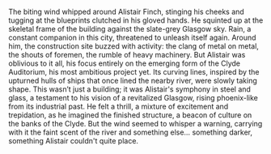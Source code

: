 The biting wind whipped around Alistair Finch, stinging his cheeks and tugging at the blueprints clutched in his gloved hands.  He squinted up at the skeletal frame of the building against the slate-grey Glasgow sky.  Rain, a constant companion in this city, threatened to unleash itself again.  Around him, the construction site buzzed with activity: the clang of metal on metal, the shouts of foremen, the rumble of heavy machinery.  But Alistair was oblivious to it all, his focus entirely on the emerging form of the Clyde Auditorium, his most ambitious project yet. Its curving lines, inspired by the upturned hulls of ships that once lined the nearby river, were slowly taking shape. This wasn’t just a building; it was Alistair's symphony in steel and glass, a testament to his vision of a revitalized Glasgow, rising phoenix-like from its industrial past.  He felt a thrill, a mixture of excitement and trepidation, as he imagined the finished structure, a beacon of culture on the banks of the Clyde. But the wind seemed to whisper a warning, carrying with it the faint scent of the river and something else… something darker, something Alistair couldn't quite place.
